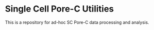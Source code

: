 # Single Cell Pore-C Utilities

This is a repository for ad-hoc SC Pore-C data processing and analysis.